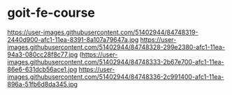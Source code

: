 # goit-fe-course
https://user-images.githubusercontent.com/51402944/84748319-2440d900-afc1-11ea-8391-8a107a79647a.jpg
https://user-images.githubusercontent.com/51402944/84748328-299e2380-afc1-11ea-94a3-080cc28f8c77.jpg
(https://user-images.githubusercontent.com/51402944/84748333-2b67e700-afc1-11ea-86e6-631dcb56ace1.jpg
https://user-images.githubusercontent.com/51402944/84748336-2c991400-afc1-11ea-896a-51fb6d8da345.jpg